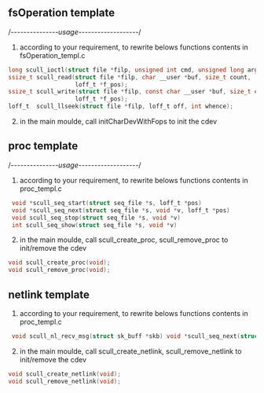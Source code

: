 

## fsOperation template  

/*---------------usage-------------------*/
1. according to your requirement, to rewrite belows functions contents in fsOperation_templ.c
```c
long scull_ioctl(struct file *filp, unsigned int cmd, unsigned long arg);
ssize_t scull_read(struct file *filp, char __user *buf, size_t count,
                   loff_t *f_pos);
ssize_t scull_write(struct file *filp, const char __user *buf, size_t count,
                   loff_t *f_pos);
loff_t  scull_llseek(struct file *filp, loff_t off, int whence);
```
2. in the main moulde, call initCharDevWithFops to init the cdev


##  proc template

/*---------------usage-------------------*/
1. according to your requirement, to rewrite belows functions contents in proc_templ.c
```c
 void *scull_seq_start(struct seq_file *s, loff_t *pos)
 void *scull_seq_next(struct seq_file *s, void *v, loff_t *pos)
 void scull_seq_stop(struct seq_file *s, void *v)
 int scull_seq_show(struct seq_file *s, void *v)
```
2. in the main moulde, call scull_create_proc, scull_remove_proc to init/remove the cdev
```c
void scull_create_proc(void);
void scull_remove_proc(void);
```

##  netlink template

1. according to your requirement, to rewrite belows functions contents in proc_templ.c
```c
 void scull_nl_recv_msg(struct sk_buff *skb) void *scull_seq_next(struct seq_file *s, void *v, loff_t *pos)
```
2. in the main moulde, call scull_create_netlink, scull_remove_netlink to init/remove the cdev
```c
void scull_create_netlink(void);
void scull_remove_netlink(void);
```
